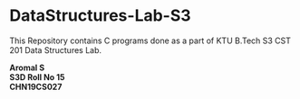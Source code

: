 # DataStructures-Lab-S3

This Repository contains C programs done as a part of KTU B.Tech S3 CST 201 Data Structures Lab. 

<b>Aromal S<br>
  S3D Roll No 15<br>
  CHN19CS027<br></b>

